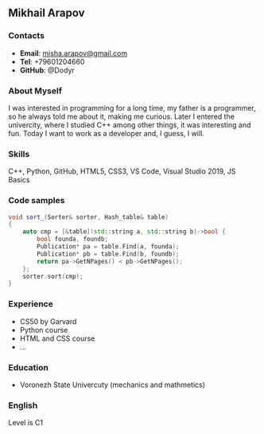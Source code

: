 ## Mikhail Arapov

### Contacts
- __Email__: misha.arapov@gmail.com
- __Tel__: +79601204660
- __GitHub__: @Dodyr

### About Myself
I was interested in programming for a long time, my father is a programmer, so he always told me about it, making me curious. Later I entered the univercity, where I studied C++ among other things, it was interesting and fun. Today I want to work as a developer and, I guess, I will.

### Skills
C++, Python, GitHub, HTML5, CSS3, VS Code, Visual Studio 2019, JS Basics

### Code samples
```C++
void sort_(Sorter& sorter, Hash_table& table)
{
    auto cmp = [&table](std::string a, std::string b)->bool {
        bool founda, foundb;
        Publication* pa = table.Find(a, founda);
        Publication* pb = table.Find(b, foundb);
        return pa->GetNPages() < pb->GetNPages(); 
    };
    sorter.sort(cmp);
}
  ```
### Experience
- CS50 by Garvard
- Python course
- HTML and CSS course
- ...

### Education
- Voronezh State Univercuty (mechanics and mathmetics)

### English 
Level is C1
